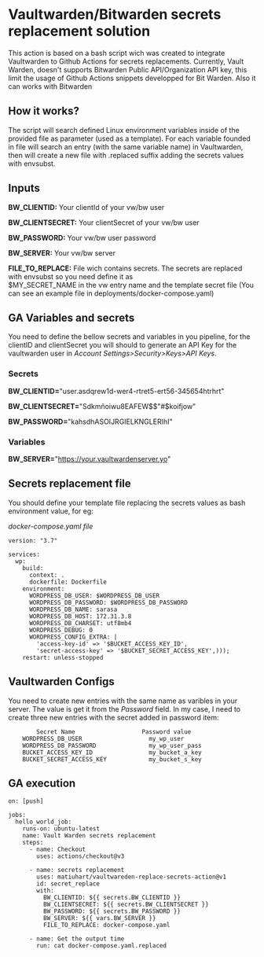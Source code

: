 # Vaultwarden/Bitwarden secrets replacement solution

This action is based on a bash script wich was created to integrate Vaultwarden to Github Actions for secrets replacements. Currently, Vault Warden, doesn't supports Bitwarden Public API/Organization API key, this limit the usage of Github Actions snippets developped for Bit Warden. Also it can works with Bitwarden

## How it works?
The script will search defined Linux environment variables inside of the provided file as parameter (used as a template). For each variable founded in file will search an entry (with the same variable name) in Vaultwarden, then   will create a new file with .replaced suffix adding the secrets values with envsubst.

## Inputs
**BW_CLIENTID:** Your clientId of your vw/bw user 

**BW_CLIENTSECRET:** Your clientSecret of your vw/bw user 

**BW_PASSWORD:** Your vw/bw user password

**BW_SERVER:** Your vw/bw server

**FILE_TO_REPLACE:** File wich contains secrets. The secrets are replaced with envsubst so you need define it as            
                $MY_SECRET_NAME in the vw entry name and the template secret file (You can see an example file in deployments/docker-compose.yaml)

## GA Variables and secrets
You need to define the bellow secrets and variables in you pipeline, for the clientID and clientSecret you will should to generate an API Key for the vaultwarden user in *Account Settings>Security>Keys>API Keys*.

### Secrets

**BW_CLIENTID=**"user.asdqrew1d-wer4-rtret5-ert56-345654htrhrt"

**BW_CLIENTSECRET=**"Sdkmñoiwu8EAFEW$$"#$koifjow"

**BW_PASSWORD=**"kahsdhASOIJRGIELKNGLERIhI"


### Variables

**BW_SERVER=**"https://your.vaultwardenserver.yo"


## Secrets replacement file
You should define your template file replacing the secrets values as bash environment value, for eg:

*docker-compose.yaml file*
```
version: "3.7"

services:
  wp:
    build:
      context: .
      dockerfile: Dockerfile
    environment:
      WORDPRESS_DB_USER: $WORDPRESS_DB_USER
      WORDPRESS_DB_PASSWORD: $WORDPRESS_DB_PASSWORD
      WORDPRESS_DB_NAME: sarasa
      WORDPRESS_DB_HOST: 172.31.3.8
      WORDPRESS_DB_CHARSET: utf8mb4
      WORDPRESS_DEBUG: 0
      WORDPRESS_CONFIG_EXTRA: |
        'access-key-id' => '$BUCKET_ACCESS_KEY_ID',
        'secret-access-key' => '$BUCKET_SECRET_ACCESS_KEY',)));
    restart: unless-stopped
```

## Vaultwarden Configs
You need to create new entries with the same name as varibles in your server. The value is get it from the *Password* field.
In my case, I need to create three new entries with the secret added in password item:

```
        Secret Name                   Password value
    WORDPRESS_DB_USER                   my_wp_user
    WORDPRESS_DB_PASSWORD               my_wp_user_pass
    BUCKET_ACCESS_KEY_ID                my_bucket_a_key
    BUCKET_SECRET_ACCESS_KEY            my_bucket_s_key
```

## GA execution
```
on: [push]

jobs:
  hello_world_job:
    runs-on: ubuntu-latest
    name: Vault Warden secrets replacement
    steps:
      - name: Checkout
        uses: actions/checkout@v3
      
      - name: secrets replacement
        uses: matiuhart/vaultwareden-replace-secrets-action@v1
        id: secret_replace
        with:
          BW_CLIENTID: ${{ secrets.BW_CLIENTID }}
          BW_CLIENTSECRET: ${{ secrets.BW_CLIENTSECRET }}
          BW_PASSWORD: ${{ secrets.BW_PASSWORD }}
          BW_SERVER: ${{ vars.BW_SERVER }}
          FILE_TO_REPLACE: docker-compose.yaml
      
      - name: Get the output time
        run: cat docker-compose.yaml.replaced
```